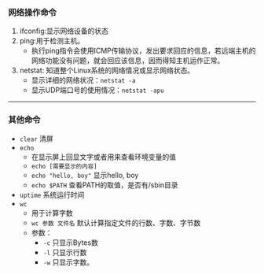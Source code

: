### 网络操作命令

1. ifconfig:显示网络设备的状态
2. ping:用于检测主机。
   - 执行ping指令会使用ICMP传输协议，发出要求回应的信息，若远端主机的网络功能没有问题，就会回应该信息，因而得知主机运作正常。
3. netstat: 知道整个Linux系统的网络情况或显示网络状态。
   - 显示详细的网络状况：`netstat -a`
   - 显示UDP端口号的使用情况：`netstat -apu`

***

### 其他命令

- `clear`  清屏
- `echo`
  - 在显示屏上回显文字或者用来查看环境变量的值
  - `echo [需要显示的内容]`
  - `echo "hello, boy"` 显示hello, boy
  - `echo $PATH`  查看PATH的取值，是否有/sbin目录
- `uptime`  系统运行时间
- `wc`
  - 用于计算字数
  - `wc 参数 文件名`  默认计算指定文件的行数、字数、字节数
  - 参数：
    - `-c`  只显示Bytes数
    - `-l`  只显示行数
    - `-w`  只显示字数。

